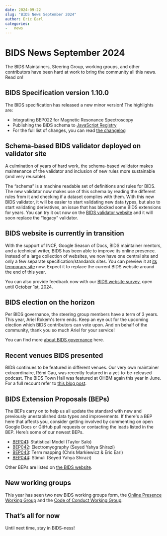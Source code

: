 ```yaml
---
date: 2024-09-22
slug: "BIDS News September 2024"
author: Eric Earl
categories:
-   news
---
```


# BIDS News September 2024

The BIDS Maintainers, Steering Group, working groups, and other contributors have been hard at work to bring the community all this news. Read on\!

<!-- more -->

## BIDS Specification version 1.10.0

The BIDS specification has released a new minor version\! The highlights are:

-   Integrating BEP022 for Magnetic Resonance Spectroscopy
-   Publishing the BIDS schema to [JavaScript Registry](https://jsr.io/@bids/schema)
-   For the full list of changes, you can read [the changelog](https://bids-specification.readthedocs.io/en/stable/CHANGES.html#v1100-2024-09-06)

## Schema-based BIDS validator deployed on validator site

A culmination of years of hard work, the schema-based validator makes maintenance of the validator and inclusion of new rules more sustainable (and very reusable).

The “schema” is a machine readable set of definitions and rules for BIDS.
The new validator now makes use of this schema by reading the different rules from it and checking if a dataset complies with them.
With this new BIDS validator, it will be easier to start validating new data types, but also to start validating derivatives, an issue that has blocked some BIDS extensions for years.
You can try it out now on the [BIDS validator website](https://bids-standard.github.io/bids-validator) and it will soon replace the “legacy” validator.

## BIDS website is currently in transition

With the support of INCF, Google Season of Docs, BIDS maintainer mentors, and a technical writer, BIDS has been able to improve its online presence.
Instead of a large collection of websites, we now have one central site and only a few separate specification/standards sites.
You can preview it at [its temporary site](https://bids-website.readthedocs.io/) now.
Expect it to replace the current BIDS website around the end of this year.

You can also provide feedback now with our [BIDS website survey](https://cryptpad.fr/form/#/2/form/view/f3b2wVPL5VK1HhvBNwtW3-4LXeEpJ9xMY+uOaoahyqQ/), open until October 1st, 2024\.

## BIDS election on the horizon

Per BIDS governance, the steering group members have a term of 3 years.
This year, Ariel Rokem's term ends. Keep an eye out for the upcoming election which BIDS contributors can vote upon. And on behalf of the community, thank you so much Ariel for your service\!

You can find more [about BIDS governance](https://bids.neuroimaging.io/collaboration/governance.html) here.

## Recent venues BIDS presented

BIDS continues to be featured in different venues. Our very own maintainer extraordinaire, Rémi Gau, was recently featured in a yet-to-be-released podcast. The BIDS Town Hall was featured at OHBM again this year in June. For a full recount refer to [this blog post](./town-hall-2024-debrief.md).

## BIDS Extension Proposals (BEPs)

The BEPs carry on to help us all update the standard with new and previously unestablished data types and improvements. If there's a BEP here that affects you, consider getting involved by commenting on open Google Docs or GitHub pull requests or contacting the leads listed in the BEP. Here’s some of our newest BEPs.

-   [BEP041](../../../../extensions/beps/bep_041.md): Statistical Model (Taylor Salo)
-   [BEP042](../../../../extensions/beps/bep_042.md): Electromyography (Seyed Yahya Shirazi)
-   [BEP043](../../../../extensions/beps/bep_043.md): Term mapping (Chris Markiewicz & Eric Earl)
-   [BEP044](../../../../extensions/beps/bep_044.md): Stimuli (Seyed Yahya Shirazi)

Other BEPs are listed on [the BIDS website](https://bids.neuroimaging.io/extensions/beps.html).

## New working groups

This year has seen two new BIDS working groups form, the [Online Presence Working Group](https://groups.google.com/g/bids-discussion/c/Wx-9wG4tGUs) and the [Code of Conduct Working Group](https://groups.google.com/g/bids-discussion/c/9SVP9r6Gz3Q).

## That’s all for now

Until next time, stay in BIDS-ness\!
